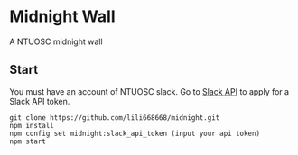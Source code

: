 # Midnight Wall

A NTUOSC midnight wall

## Start

You must have an account of NTUOSC slack.
Go to [Slack API](https://api.slack.com) to apply for a Slack API token.

```
git clone https://github.com/lili668668/midnight.git
npm install
npm config set midnight:slack_api_token (input your api token)
npm start
```

